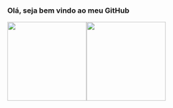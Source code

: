 ### Olá, seja bem vindo ao meu GitHub

<div>
<a href="https://github.com/LAmentt">
<img loading="lazy" height="180em" src="https://github-readme-stats.vercel.app/api/top-langs/?username=LAmentt&layout=compact&langs_count=7&theme=codeSTACKr"/><img loading="lazy" height="180em" src="https://github-readme-stats.vercel.app/api?username=LAmentt&show_icons=true&theme=codeSTACKr&include_all_commits=true&count_private=true"/>
</div>


